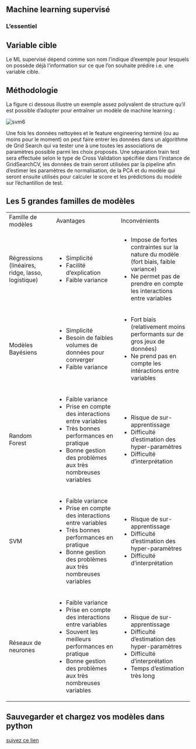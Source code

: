 
## Machine learning supervisé


### L’essentiel


## Variable cible

Le ML supervisé dépend comme son nom l’indique d’exemple pour lesquels on possède déjà l’information sur ce que l’on souhaite prédire i.e. une variable cible.


## Méthodologie

La figure ci dessous illustre un exemple assez polyvalent de structure qu’il est possible d’adopter pour entraîner un modèle de machine learning :


![svm6](https://drive.google.com/uc?export=view&id=1RyhDjgr9UR2YT3xUDJlYBhhgy_NZdx8z)


Une fois les données nettoyées et le feature engineering terminé (ou au moins pour le moment) on peut faire entrer les données dans un algorithme de Grid Search qui va tester une à une toutes les associations de paramètres possible parmi les choix proposés. Une séparation train test sera effectuée selon le type de Cross Validation spécifiée dans l’instance de GridSearchCV, les données de train seront utilisées par la pipeline afin d’estimer les paramètres de normalisation, de la PCA et du modèle qui seront ensuite utilisés pour calculer le score et les prédictions du modèle sur l’échantillon de test.


## Les 5 grandes familles de modèles


<table>
  <tr>
   <td>Famille de modèles
   </td>
   <td>Avantages
   </td>
   <td>Inconvénients
   </td>
  </tr>
  <tr>
   <td>Régressions (linéaires, ridge, lasso, logistique)
   </td>
   <td>
<ul>

<li>Simplicité

<li>Facilité d’explication

<li>Faible variance
</li>
</ul>
   </td>
   <td>
<ul>

<li>Impose de fortes contraintes sur la nature du modèle (fort biais, faible variance)

<li>Ne permet pas de prendre en compte les interactions entre variables
</li>
</ul>
   </td>
  </tr>
  <tr>
   <td>Modèles Bayésiens
   </td>
   <td>
<ul>

<li>Simplicité

<li>Besoin de faibles volumes de données pour converger

<li>Faible variance
</li>
</ul>
   </td>
   <td>
<ul>

<li>Fort biais (relativement moins performants sur de gros jeux de données)

<li>Ne prend pas en compte les intéractions entre variables
</li>
</ul>
   </td>
  </tr>
  <tr>
   <td>Random Forest
   </td>
   <td>
<ul>

<li>Faible variance

<li>Prise en compte des interactions entre variables

<li>Très bonnes performances en pratique

<li>Bonne gestion des problèmes aux très nombreuses variables
</li>
</ul>
   </td>
   <td>
<ul>

<li>Risque de sur-apprentissage

<li>Difficulté d’estimation des hyper-paramètres

<li>Difficulté d’interprétation
</li>
</ul>
   </td>
  </tr>
  <tr>
   <td>SVM
   </td>
   <td>
<ul>

<li>Faible variance

<li>Prise en compte des interactions entre variables

<li>Très bonnes performances en pratique

<li>Bonne gestion des problèmes aux très nombreuses variables
</li>
</ul>
   </td>
   <td>
<ul>

<li>Risque de sur-apprentissage

<li>Difficulté d’estimation des hyper-paramètres

<li>Difficulté d’interprétation
</li>
</ul>
   </td>
  </tr>
  <tr>
   <td>Réseaux de neurones
   </td>
   <td>
<ul>

<li>Faible variance

<li>Prise en compte des interactions entre variables

<li>Souvent les meilleurs performances en pratique

<li>Bonne gestion des problèmes aux très nombreuses variables
</li>
</ul>
   </td>
   <td>
<ul>

<li>Risque de sur-apprentissage

<li>Difficulté d’estimation des hyper-paramètres

<li>Difficulté d’interprétation

<li>Temps d’estimation très long
</li>
</ul>
   </td>
  </tr>
</table>


## Sauvegarder et chargez vos modèles dans python

[suivez ce lien](https://deparkes.co.uk/2018/06/18/save-and-load-sci-kit-learn-models/)
